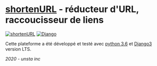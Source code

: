 # [shortenURL](https://github.com/flavien-hugs/shortenURL) - réducteur d'URL, raccoucisseur de liens

[![shortenURL](https://img.shields.io/badge/Shorten-URL-brightgreen.svg)](https://unsta-shortenurl.herokuapp.com/)
[![Django](https://img.shields.io/badge/Django-Version3-success.svg)](http://www.djangoproject.com)

Cette plateforme a été développé et testé avec [python 3.6](https://www.python.org)
et [Django3](https://www.djangoproject.com) version LTS.

*2020 - unsta inc*